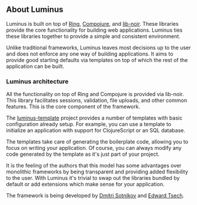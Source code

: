 ## About Luminus

Luminus is built on top of [Ring](https://github.com/mmcgrana/ring), [Compojure](https://github.com/weavejester/compojure),
and [lib-noir](https://github.com/noir-clojure/lib-noir). These libraries provide the core functionality for building web applications.
Luminus ties these libraries together to provide a simple and consistent environment.

Unlike traditional frameworks, Luminus leaves most decisions up to the user and does not enforce any one way of building applications.
It aims to provide good starting defaults via templates on top of which the rest of the application can be built.

### Luminus architecture

All the functionality on top of Ring and Compojure is provided via lib-noir. This library facilitates sessions,
validation, file uploads, and other common features. This is the core component of the framework.

The [luminus-template](https://github.com/yogthos/luminus-template) project provides a number of templates with basic configuration
already setup. For example, you can use a template to initialize an application with support for ClojureScript or an SQL database. 

The templates take care of generating the boilerplate code, allowing you to focus on writing your application. Of course, you can always
modify any code generated by the template as it's just part of your project.

It is the feeling of the authors that this model has some advantages over monolithic frameworks by being transparent and providing
added flexibility to the user. With Luminus it's trivial to swap out the libraries bundled by default or add extensions which make sense
for your application. 

The framework is being developed by [Dmitri Sotnikov](http://yogthos.net) and [Edward Tsech](http://about.me/edtsech).
